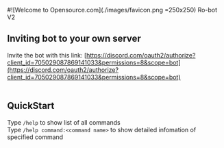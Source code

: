 #![Welcome to Opensource.com](./images/favicon.png =250x250) Ro-bot V2
## Inviting bot to your own server
Invite the bot with this link: [https://discord.com/oauth2/authorize?client_id=705029087869141033&permissions=8&scope=bot](https://discord.com/oauth2/authorize?client_id=705029087869141033&permissions=8&scope=bot)<br><br>

## QuickStart
Type `/help` to show list of all commands<br>
Type `/help command:<command name>` to show detailed infomation of specified command<br><br>